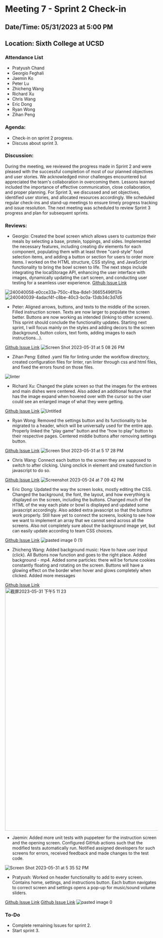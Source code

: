 # Meeting 7 - Sprint 2 Check-in
## Date/Time: 05/31/2023 at 5:00 PM
## Location: Sixth College at UCSD

### Attendance List
- Pratyush Chand
- Georgio Feghali
- Jaemin Ko
- Peter Lu
- Zhicheng Wang
- Richard Xu
- Chris Wang
- Eric Dong
- Ryan Wong
- Zihan Peng

### Agenda:
- Check-in on sprint 2 progress.
- Discuss about sprint 3.

### Discussion:
During the meeting, we reviewed the progress made in Sprint 2 and were pleased with the successful completion of most of our planned objectives and user stories. We acknowledged minor challenges encountered but appreciated the team's collaboration in overcoming them. Lessons learned included the importance of effective communication, close collaboration, and proper planning. For Sprint 3, we discussed and set objectives, identified user stories, and allocated resources accordingly. We scheduled regular check-ins and stand-up meetings to ensure timely progress tracking and issue resolution. The next meeting was scheduled to review Sprint 3 progress and plan for subsequent sprints.

### Reviews:

- Georgio: Created the bowl screen which allows users to customize their meals by selecting a base, protein, toppings, and sides. Implemented the necessary features, including creating div elements for each component, populating them with at least three "card-style" food selection items, and adding a button or section for users to order more items. I worked on the HTML structure, CSS styling, and JavaScript functionality to bring the bowl screen to life. The next steps include integrating the localStorage API, enhancing the user interface with images, dynamically updating the cart screen, and conducting user testing for a seamless user experience.
[Github Issue Link](https://github.com/cse110-sp23-group30/cse110-sp23-group30/issues/26)

![240040058-e0cce33a-750c-41ba-8de1-36655496f07e](https://github.com/cse110-sp23-group30/cse110-sp23-group30/assets/75293296/afa8f383-61d4-4c30-a798-bcf6ceacf74c)
![240040039-4adacf4f-c8be-40c3-bc0a-13db34c3d7d5](https://github.com/cse110-sp23-group30/cse110-sp23-group30/assets/75293296/5df7381f-fe38-4434-9f05-5dc527c08a49)


- Peter: Aligned arrows, buttons, and texts to the middle of the screen. Filled instruction screen. Texts are now larger to populate the screen better. Buttons are now working as intended (linking to other screens).
This sprint should conclude the functionality updates. Starting next sprint, I will focus mainly on the styles and adding decors to the screen (background, button colors, text fonts, adding images to each instructions…).

[Github Issue Link](https://github.com/cse110-sp23-group30/cse110-sp23-group30/issues/45)
![Screen Shot 2023-05-31 at 5 08 26 PM](https://github.com/cse110-sp23-group30/cse110-sp23-group30/assets/75293296/78cf8b0a-b06b-4742-85c6-53b379f61ea1)


- Zihan Peng: Edited .yaml file for linting under the workflow directory, created configuration files for linter, ran linter through css and html files, and fixed the errors found on those files.

![linter](https://github.com/cse110-sp23-group30/cse110-sp23-group30/assets/75293296/f2cfdbf2-96cc-40bf-90d3-eb4b0d3263eb)


- Richard Xu: Changed the plate screen so that the images for the entrees and main dishes were centered. Also added an additional feature that has the image expand when hovered over with the cursor so the user could see an enlarged image of what they were getting.

[Github Issue Link](https://github.com/cse110-sp23-group30/cse110-sp23-group30/issues/48)
![Untitled](https://github.com/cse110-sp23-group30/cse110-sp23-group30/assets/75293296/b0ee9698-27a8-4905-846b-2b6c382c3c13)


- Ryan Wong: Removed the settings button and its functionality to be migrated to a header, which will be universally used for the entire app. Properly linked the “play game” button and the “how to play” button to their respective pages. Centered middle buttons after removing settings button.

[Github Issue Link](https://github.com/cse110-sp23-group30/cse110-sp23-group30/issues/61)
![Screen Shot 2023-05-31 at 5 17 28 PM](https://github.com/cse110-sp23-group30/cse110-sp23-group30/assets/75293296/0f2b2115-1672-4e43-81ad-9fd29a0243d4)


- Chris Wang: Connect each button to the screen they are supposed to switch to after clicking. Using onclick in element and created function in javascript to do so.

[Github Issue Link](https://github.com/cse110-sp23-group30/cse110-sp23-group30/issues/32)
![Screenshot 2023-05-24 at 7 09 42 PM](https://github.com/cse110-sp23-group30/cse110-sp23-group30/assets/75293296/ac68fe17-3c59-4a4f-89cc-df0331dd8681)

- Eric Dong: Updated the way the screen looks, mostly editing the CSS. Changed the background, the font, the layout, and how everything is displayed on the screen, including the buttons. Changed much of the HTML of the way each plate or bowl is displayed and updated some javascript accordingly. Also added extra javascript so that the buttons work properly. Still have yet to connect the screens, looking to see how we want to implement an array that we cannot send across all the screens. Also not completely sure about the background image yet, but can easily update according to team CSS choices.

[Github Issue Link](https://github.com/cse110-sp23-group30/cse110-sp23-group30/issues/57)
![pasted image 0 (1)](https://github.com/cse110-sp23-group30/cse110-sp23-group30/assets/75293296/3eda46c4-ea2f-4613-90ad-2cdaafe981b1)


- Zhicheng Wang: Added background music: Have to have user input (click). All Buttons now function and goes to the right place. Added background - mp4. Added some particles: there will be fortune cookies constantly floating and rotating on the screen. Buttons will have a glowing effect on the border when hover and glows completely when clicked. Added more messages

[Github Issue Link](https://github.com/cse110-sp23-group30/cse110-sp23-group30/pull/55)
<img width="798" alt="截屏2023-05-31 下午5 11 23" src="https://github.com/cse110-sp23-group30/cse110-sp23-group30/assets/75293296/89a571c8-8ced-42f8-ae94-6cb9f6f51632">


- Jaemin: Added more unit tests with puppeteer for the instruction screen and the opening screen. Configured GitHub actions such that the modified tests automatically run. Notified assigned developers for such screens for errors, received feedback and made changes to the test code. 

![Screen Shot 2023-05-31 at 5 35 52 PM](https://github.com/cse110-sp23-group30/cse110-sp23-group30/assets/75293296/f350a9fc-ddf2-4835-b718-cc68bb339ef6)




- Pratyush: Worked on header functionality to add to every screen. Contains home, settings, and instructions button. Each button navigates to correct screen and settings opens a pop-up for music/sound volume sliders.

[Github Issue Link](https://github.com/cse110-sp23-group30/cse110-sp23-group30/issues/68)
[Github Issue Link](https://github.com/cse110-sp23-group30/cse110-sp23-group30/issues/43)
![pasted image 0](https://github.com/cse110-sp23-group30/cse110-sp23-group30/assets/75293296/2aa400da-efc3-49ae-8a00-d0eb49579d19)



 ### To-Do
 - Complete remaining Issues for sprint 2.
 - Start sprint 3.
